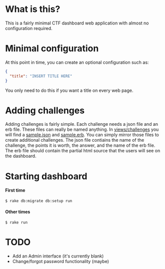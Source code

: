# What is this?

This is a fairly minimal CTF dashboard web application with almost no
configuration required.

# Minimal configuration

At this point in time, you can create an optional configuration such
as:

```json
{
  "title": "INSERT TITLE HERE"
}
```

You only need to do this if you want a title on every web page.

# Adding challenges

Adding challenges is fairly simple. Each challenge needs a json file
and an erb file. These files can really be named anything. In
[views/challenges](views/challenges) you will find a
[sample.json](views/challenges/sample.json) and [sample.erb](views/challenges/sample.erb). You can
simply mirror those files to create additional challenges. The json
file contiains the name of the challenge, the points it is worth, the
answer, and the name of the erb file. The erb file should contain the
partial html source that the users will see on the dashboard.

# Starting dashboard

#### First time

```
$ rake db:migrate db:setup run
```

#### Other times

```
$ rake run
```

# TODO

- Add an Admin interface (it's currently blank)
- Change/forgot password functionality (maybe)
